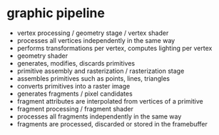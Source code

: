 # graphic pipeline
- vertex processing / geometry stage / vertex shader
 - processes all vertices independently in the same way
 - performs transformations per vertex, computes lighting per vertex
- geometry shader
 - generates, modifies, discards primitives
- primitive assembly and rasterization / rasterization stage
 - assembles primitives such as points, lines, triangles
 - converts primitives into a raster image
 - generates fragments / pixel candidates
 - fragment attributes are interpolated from vertices of a primitive
- fragment processing / fragment shader
 - processes all fragments independently in the same way
 - fragments are processed, discarded or stored in the framebuffer
